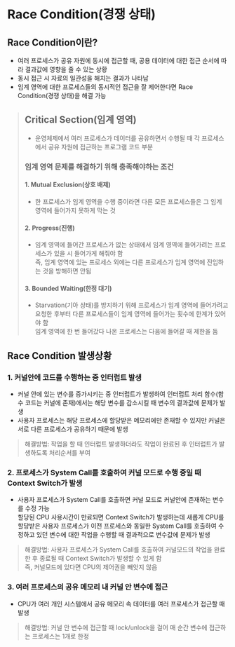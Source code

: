 # Race Condition(경쟁 상태)
## Race Condition이란?
- 여러 프로세스가 공유 자원에 동시에 접근할 때, 공용 데이터에 대한 접근 순서에 따라 결과값에 영향을 줄 수 있는 상황
- 동시 접근 시 자료의 일관성을 해치는 결과가 나타남
- 임계 영역에 대한 프로세스들의 동시적인 접근을 잘 제어한다면 Race Condition(경쟁 상태)을 해결 가능

> ## Critical Section(임계 영역)
> - 운영체제에서 여러 프로세스가 데이터를 공유하면서 수행될 때 각 프로세스에서 공유 자원에 접근하는 프로그램 코드 부분
> ### 임계 영역 문제를 해결하기 위해 충족해야하는 조건
> #### 1. Mutual Exclusion(상호 배제)
> - 한 프로세스가 임계 영역을 수행 중이라면 다른 모든 프로세스들은 그 임계 영역에 들어가지 못하게 막는 것
> 
> #### 2. Progress(진행)
> - 임계 영역에 들어간 프로세스가 없는 상태에서 임계 영역에 들어가려는 프로세스가 있을 시 들어가게 해줘야 함  
> 즉, 임계 영역에 있는 프로세스 외에는 다른 프로세스가 임계 영역에 진입하는 것을 방해하면 안됨  
>
> #### 3. Bounded Waiting(한정 대기)
> - Starvation(기아 상태)를 방지하기 위해 프로세스가 임계 영역에 들어가려고 요청한 후부터 다른 프로세스들이 임계 영역에 들어가는 횟수에 한계가 있어야 함  
> 임계 영역에 한 번 들어갔다 나온 프로세스는 다음에 들어갈 때 제한을 둠  

## Race Condition 발생상황
### 1. 커널안에 코드를 수행하는 중 인터럽트 발생
- 커널 안에 있는 변수를 증가시키는 중 인터럽트가 발생하여 인터럽트 처리 함수(함수 코드는 커널에 존재)에서는 해당 변수를 감소시킬 때 변수의 결과값에 문제가 발생
- 사용자 프로세스는 해당 프로세스에 할당받은 메모리에만 존재할 수 있지만 커널은 서로 다른 프로세스가 공유하기 때문에 발생
> 해결방법: 작업을 할 때 인터럽트 발생하더라도 작업이 완료된 후 인터럽트가 발생하도록 처리순서를 부여

### 2. 프로세스가 System Call를 호출하여 커널 모드로 수행 중일 때 Context Switch가 발생
- 사용자 프로세스가 System Call를 호출하면 커널 모드로 커널안에 존재하는 변수를 수정 가능  
할당된 CPU 사용시간이 만료되면 Context Switch가 발생하는데 새롭게 CPU를 할당받은 사용자 프로세스가 이전 프로세스와 동일한 System Call를 호출하여 수정하고 있던 변수에 대한 작업을 수행할 때 결과적으로 변수값에 문제가 발생
> 해결방법: 사용자 프로세스가 System Call를 호출하여 커널모드의 작업을 완료한 후 종료될 때 Context Switch가 발생할 수 있게 함  
즉, 커널모드에 있다면 CPU의 제어권을 빼앗지 않음  

### 3. 여러 프로세스의 공유 메모리 내 커널 안 변수에 접근
- CPU가 여러 개인 시스템에서 공유 메모리 속 데이터를 여러 프로세스가 접근할 때 발생
> 해결방법: 커널 안 변수에 접근할 때 lock/unlock을 걸어 매 순간 변수에 접근하는 프로세스는 1개로 한정
